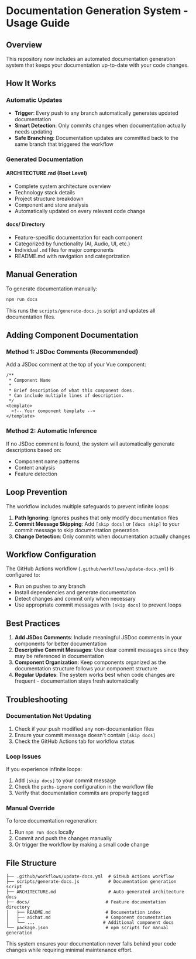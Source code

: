 # Documentation Generation System - Usage Guide

## Overview

This repository now includes an automated documentation generation system that keeps your documentation up-to-date with your code changes.

## How It Works

### Automatic Updates
- **Trigger**: Every push to any branch automatically generates updated documentation
- **Smart Detection**: Only commits changes when documentation actually needs updating
- **Safe Branching**: Documentation updates are committed back to the same branch that triggered the workflow

### Generated Documentation

#### ARCHITECTURE.md (Root Level)
- Complete system architecture overview
- Technology stack details
- Project structure breakdown
- Component and store analysis
- Automatically updated on every relevant code change

#### docs/ Directory
- Feature-specific documentation for each component
- Categorized by functionality (AI, Audio, UI, etc.)
- Individual `.md` files for major components
- README.md with navigation and categorization

## Manual Generation

To generate documentation manually:

```bash
npm run docs
```

This runs the `scripts/generate-docs.js` script and updates all documentation files.

## Adding Component Documentation

### Method 1: JSDoc Comments (Recommended)
Add a JSDoc comment at the top of your Vue component:

```vue
/**
 * Component Name
 * 
 * Brief description of what this component does.
 * Can include multiple lines of description.
 */
<template>
  <!-- Your component template -->
</template>
```

### Method 2: Automatic Inference
If no JSDoc comment is found, the system will automatically generate descriptions based on:
- Component name patterns
- Content analysis
- Feature detection

## Loop Prevention

The workflow includes multiple safeguards to prevent infinite loops:

1. **Path Ignoring**: Ignores pushes that only modify documentation files
2. **Commit Message Skipping**: Add `[skip docs]` or `[docs skip]` to your commit message to skip documentation generation
3. **Change Detection**: Only commits when documentation actually changes

## Workflow Configuration

The GitHub Actions workflow (`.github/workflows/update-docs.yml`) is configured to:

- Run on pushes to any branch
- Install dependencies and generate documentation
- Detect changes and commit only when necessary
- Use appropriate commit messages with `[skip docs]` to prevent loops

## Best Practices

1. **Add JSDoc Comments**: Include meaningful JSDoc comments in your components for better documentation
2. **Descriptive Commit Messages**: Use clear commit messages since they may be referenced in documentation
3. **Component Organization**: Keep components organized as the documentation structure follows your component structure
4. **Regular Updates**: The system works best when code changes are frequent - documentation stays fresh automatically

## Troubleshooting

### Documentation Not Updating
1. Check if your push modified any non-documentation files
2. Ensure your commit message doesn't contain `[skip docs]`
3. Check the GitHub Actions tab for workflow status

### Loop Issues
If you experience infinite loops:
1. Add `[skip docs]` to your commit message
2. Check the `paths-ignore` configuration in the workflow file
3. Verify that documentation commits are properly tagged

### Manual Override
To force documentation regeneration:
1. Run `npm run docs` locally
2. Commit and push the changes manually
3. Or trigger the workflow by making a small code change

## File Structure

```
├── .github/workflows/update-docs.yml  # GitHub Actions workflow
├── scripts/generate-docs.js           # Documentation generation script
├── ARCHITECTURE.md                    # Auto-generated architecture docs
├── docs/                             # Feature documentation directory
│   ├── README.md                     # Documentation index
│   ├── aichat.md                     # Component documentation
│   └── ...                          # Additional component docs
└── package.json                      # npm scripts for manual generation
```

This system ensures your documentation never falls behind your code changes while requiring minimal maintenance effort.